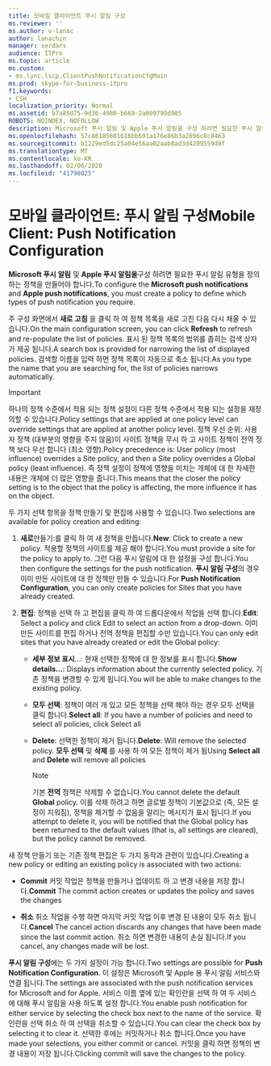 ```yaml
---
title: 모바일 클라이언트 푸시 알림 구성
ms.reviewer: ''
ms.author: v-lanac
author: lanachin
manager: serdars
audience: ITPro
ms.topic: article
ms.custom:
- ms.lync.lscp.ClientPushNotificationCfgMain
ms.prod: skype-for-business-itpro
f1.keywords:
- CSH
localization_priority: Normal
ms.assetid: b7a85d75-9d36-4980-b669-2a009799d905
ROBOTS: NOINDEX, NOFOLLOW
description: Microsoft 푸시 알림 및 Apple 푸시 알림을 구성 하려면 필요한 푸시 알림 유형을 정의 하는 정책을 만들어야 합니다.
ms.openlocfilehash: 57c86185601616bb691a176e86b3a2696c8c8463
ms.sourcegitcommit: b1229ed5dc25a04e56aa02aab8ad3d4209559d8f
ms.translationtype: MT
ms.contentlocale: ko-KR
ms.lasthandoff: 02/06/2020
ms.locfileid: "41798025"
---
```

# <a name="mobile-client-push-notification-configuration"></a><span data-ttu-id="356b3-103">모바일 클라이언트: 푸시 알림 구성</span><span class="sxs-lookup"><span data-stu-id="356b3-103">Mobile Client: Push Notification Configuration</span></span>
 
<span data-ttu-id="356b3-104">**Microsoft 푸시 알림** 및 **Apple 푸시 알림을**구성 하려면 필요한 푸시 알림 유형을 정의 하는 정책을 만들어야 합니다.</span><span class="sxs-lookup"><span data-stu-id="356b3-104">To configure the **Microsoft push notifications** and **Apple push notifications**, you must create a policy to define which types of push notification you require.</span></span>
  
<span data-ttu-id="356b3-105">주 구성 화면에서 **새로 고침** 을 클릭 하 여 정책 목록을 새로 고친 다음 다시 채울 수 있습니다.</span><span class="sxs-lookup"><span data-stu-id="356b3-105">On the main configuration screen, you can click **Refresh** to refresh and re-populate the list of policies.</span></span> <span data-ttu-id="356b3-106">표시 된 정책 목록의 범위를 좁히는 검색 상자가 제공 됩니다.</span><span class="sxs-lookup"><span data-stu-id="356b3-106">A search box is provided for narrowing the list of displayed policies.</span></span> <span data-ttu-id="356b3-107">검색할 이름을 입력 하면 정책 목록이 자동으로 축소 됩니다.</span><span class="sxs-lookup"><span data-stu-id="356b3-107">As you type the name that you are searching for, the list of policies narrows automatically.</span></span>
  
> [!IMPORTANT]
> <span data-ttu-id="356b3-108">하나의 정책 수준에서 적용 되는 정책 설정이 다른 정책 수준에서 적용 되는 설정을 재정의할 수 있습니다.</span><span class="sxs-lookup"><span data-stu-id="356b3-108">Policy settings that are applied at one policy level can override settings that are applied at another policy level.</span></span> <span data-ttu-id="356b3-109">정책 우선 순위: 사용자 정책 (대부분의 영향을 주지 않음)이 사이트 정책을 무시 하 고 사이트 정책이 전역 정책 보다 우선 합니다 (최소 영향).</span><span class="sxs-lookup"><span data-stu-id="356b3-109">Policy precedence is: User policy (most influence) overrides a Site policy, and then a Site policy overrides a Global policy (least influence).</span></span> <span data-ttu-id="356b3-110">즉 정책 설정이 정책에 영향을 미치는 개체에 대 한 자세한 내용은 개체에 더 많은 영향을 줍니다.</span><span class="sxs-lookup"><span data-stu-id="356b3-110">This means that the closer the policy setting is to the object that the policy is affecting, the more influence it has on the object.</span></span> 
  
<span data-ttu-id="356b3-111">두 가지 선택 항목을 정책 만들기 및 편집에 사용할 수 있습니다.</span><span class="sxs-lookup"><span data-stu-id="356b3-111">Two selections are available for policy creation and editing:</span></span>
  
1. <span data-ttu-id="356b3-112">**새로**만들기:를 클릭 하 여 새 정책을 만듭니다.</span><span class="sxs-lookup"><span data-stu-id="356b3-112">**New**: Click to create a new policy.</span></span> <span data-ttu-id="356b3-113">적용할 정책의 사이트를 제공 해야 합니다.</span><span class="sxs-lookup"><span data-stu-id="356b3-113">You must provide a site for the policy to apply to.</span></span> <span data-ttu-id="356b3-114">그런 다음 푸시 알림에 대 한 설정을 구성 합니다.</span><span class="sxs-lookup"><span data-stu-id="356b3-114">You then configure the settings for the push notification.</span></span> <span data-ttu-id="356b3-115">**푸시 알림 구성**의 경우 이미 만든 사이트에 대 한 정책만 만들 수 있습니다.</span><span class="sxs-lookup"><span data-stu-id="356b3-115">For **Push Notification Configuration**, you can only create policies for Sites that you have already created.</span></span>
    
2. <span data-ttu-id="356b3-116">**편집**: 정책을 선택 하 고 편집을 클릭 하 여 드롭다운에서 작업을 선택 합니다.</span><span class="sxs-lookup"><span data-stu-id="356b3-116">**Edit**: Select a policy and click Edit to select an action from a drop-down.</span></span> <span data-ttu-id="356b3-117">이미 만든 사이트를 편집 하거나 전역 정책을 편집할 수만 있습니다.</span><span class="sxs-lookup"><span data-stu-id="356b3-117">You can only edit sites that you have already created or edit the Global policy:</span></span>
    
   - <span data-ttu-id="356b3-118">**세부 정보 표시**...: 현재 선택한 정책에 대 한 정보를 표시 합니다.</span><span class="sxs-lookup"><span data-stu-id="356b3-118">**Show details…**: Displays information about the currently selected policy.</span></span> <span data-ttu-id="356b3-119">기존 정책을 변경할 수 있게 됩니다.</span><span class="sxs-lookup"><span data-stu-id="356b3-119">You will be able to make changes to the existing policy.</span></span>
    
   - <span data-ttu-id="356b3-120">**모두 선택**: 정책이 여러 개 있고 모든 정책을 선택 해야 하는 경우 모두 선택을 클릭 합니다.</span><span class="sxs-lookup"><span data-stu-id="356b3-120">**Select all**: If you have a number of policies and need to select all policies, click Select all</span></span>
    
   - <span data-ttu-id="356b3-121">**Delete**: 선택한 정책이 제거 됩니다.</span><span class="sxs-lookup"><span data-stu-id="356b3-121">**Delete**: Will remove the selected policy.</span></span> <span data-ttu-id="356b3-122">**모두 선택** 및 **삭제** 를 사용 하 여 모든 정책이 제거 됨</span><span class="sxs-lookup"><span data-stu-id="356b3-122">Using **Select all** and **Delete** will remove all policies</span></span>
    
     > [!NOTE]
     > <span data-ttu-id="356b3-123">기본 **전역** 정책은 삭제할 수 없습니다.</span><span class="sxs-lookup"><span data-stu-id="356b3-123">You cannot delete the default **Global** policy.</span></span> <span data-ttu-id="356b3-124">이를 삭제 하려고 하면 글로벌 정책이 기본값으로 (즉, 모든 설정이 지워짐), 정책을 제거할 수 없음을 알리는 메시지가 표시 됩니다.</span><span class="sxs-lookup"><span data-stu-id="356b3-124">If you attempt to delete it, you will be notified that the Global policy has been returned to the default values (that is, all settings are cleared), but the policy cannot be removed.</span></span>
  
<span data-ttu-id="356b3-125">새 정책 만들기 또는 기존 정책 편집은 두 가지 동작과 관련이 있습니다.</span><span class="sxs-lookup"><span data-stu-id="356b3-125">Creating a new policy or editing an existing policy is associated with two actions:</span></span>
  
- <span data-ttu-id="356b3-126">**Commit** 커밋 작업은 정책을 만들거나 업데이트 하 고 변경 내용을 저장 합니다.</span><span class="sxs-lookup"><span data-stu-id="356b3-126">**Commit** The commit action creates or updates the policy and saves the changes</span></span>
    
- <span data-ttu-id="356b3-127">**취소** 취소 작업을 수행 하면 마지막 커밋 작업 이후 변경 된 내용이 모두 취소 됩니다.</span><span class="sxs-lookup"><span data-stu-id="356b3-127">**Cancel** The cancel action discards any changes that have been made since the last commit action.</span></span> <span data-ttu-id="356b3-128">취소 하면 변경한 내용이 손실 됩니다.</span><span class="sxs-lookup"><span data-stu-id="356b3-128">If you cancel, any changes made will be lost.</span></span>
    
<span data-ttu-id="356b3-129">**푸시 알림 구성**에는 두 가지 설정이 가능 합니다.</span><span class="sxs-lookup"><span data-stu-id="356b3-129">Two settings are possible for **Push Notification Configuration**.</span></span> <span data-ttu-id="356b3-130">이 설정은 Microsoft 및 Apple 용 푸시 알림 서비스와 연결 됩니다.</span><span class="sxs-lookup"><span data-stu-id="356b3-130">The settings are associated with the push notification services for Microsoft and for Apple.</span></span> <span data-ttu-id="356b3-131">서비스 이름 옆에 있는 확인란을 선택 하 여 두 서비스에 대해 푸시 알림을 사용 하도록 설정 합니다.</span><span class="sxs-lookup"><span data-stu-id="356b3-131">You enable push notification for either service by selecting the check box next to the name of the service.</span></span> <span data-ttu-id="356b3-132">확인란을 선택 취소 하 여 선택을 취소할 수 있습니다.</span><span class="sxs-lookup"><span data-stu-id="356b3-132">You can clear the check box by selecting it to clear it.</span></span> <span data-ttu-id="356b3-133">선택한 후에는 커밋하거나 취소 합니다.</span><span class="sxs-lookup"><span data-stu-id="356b3-133">Once you have made your selections, you either commit or cancel.</span></span> <span data-ttu-id="356b3-134">커밋을 클릭 하면 정책의 변경 내용이 저장 됩니다.</span><span class="sxs-lookup"><span data-stu-id="356b3-134">Clicking commit will save the changes to the policy.</span></span>
  

